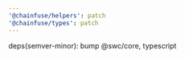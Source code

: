 ```yaml
---
'@chainfuse/helpers': patch
'@chainfuse/types': patch
---
```


deps(semver-minor): bump @swc/core, typescript
